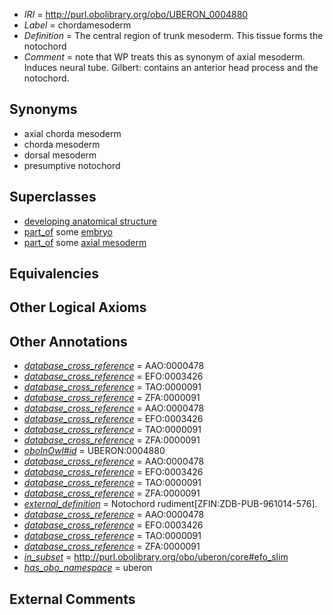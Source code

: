  * *IRI* = http://purl.obolibrary.org/obo/UBERON_0004880
 * *Label* = chordamesoderm
 * *Definition* = The central region of trunk mesoderm. This tissue forms the notochord
 * *Comment* = note that WP treats this as synonym of axial mesoderm. Induces neural tube. Gilbert: contains an anterior head process and the notochord.

## Synonyms

 * axial chorda mesoderm
 * chorda mesoderm
 * dorsal mesoderm
 * presumptive notochord

## Superclasses

 * [developing anatomical structure](../../UBERON/23/UBERON_0005423.md)
 * [part_of](../../BFO/50/BFO_0000050.md) some [embryo](../../UBERON/22/UBERON_0000922.md)
 * [part_of](../../BFO/50/BFO_0000050.md) some [axial mesoderm](../../UBERON/68/UBERON_0003068.md)

## Equivalencies


## Other Logical Axioms


## Other Annotations

 * *[database_cross_reference](../../ef/oboInOwl#hasDbXref.md)* = AAO:0000478
 * *[database_cross_reference](../../ef/oboInOwl#hasDbXref.md)* = EFO:0003426
 * *[database_cross_reference](../../ef/oboInOwl#hasDbXref.md)* = TAO:0000091
 * *[database_cross_reference](../../ef/oboInOwl#hasDbXref.md)* = ZFA:0000091
 * *[database_cross_reference](../../ef/oboInOwl#hasDbXref.md)* = AAO:0000478
 * *[database_cross_reference](../../ef/oboInOwl#hasDbXref.md)* = EFO:0003426
 * *[database_cross_reference](../../ef/oboInOwl#hasDbXref.md)* = TAO:0000091
 * *[database_cross_reference](../../ef/oboInOwl#hasDbXref.md)* = ZFA:0000091
 * *[oboInOwl#id](../../id/oboInOwl#id.md)* = UBERON:0004880
 * *[database_cross_reference](../../ef/oboInOwl#hasDbXref.md)* = AAO:0000478
 * *[database_cross_reference](../../ef/oboInOwl#hasDbXref.md)* = EFO:0003426
 * *[database_cross_reference](../../ef/oboInOwl#hasDbXref.md)* = TAO:0000091
 * *[database_cross_reference](../../ef/oboInOwl#hasDbXref.md)* = ZFA:0000091
 * *[external_definition](../../UBPROP/01/UBPROP_0000001.md)* = Notochord rudiment[ZFIN:ZDB-PUB-961014-576].
 * *[database_cross_reference](../../ef/oboInOwl#hasDbXref.md)* = AAO:0000478
 * *[database_cross_reference](../../ef/oboInOwl#hasDbXref.md)* = EFO:0003426
 * *[database_cross_reference](../../ef/oboInOwl#hasDbXref.md)* = TAO:0000091
 * *[database_cross_reference](../../ef/oboInOwl#hasDbXref.md)* = ZFA:0000091
 * *[in_subset](../../et/oboInOwl#inSubset.md)* = http://purl.obolibrary.org/obo/uberon/core#efo_slim
 * *[has_obo_namespace](../../ce/oboInOwl#hasOBONamespace.md)* = uberon

## External Comments

